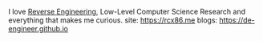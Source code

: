 I love [Reverse Engineering](https://github.com/HACKE-RC/awesome-reversing), Low-Level Computer Science Research and everything that makes me curious.
site: https://rcx86.me
blogs: https://de-engineer.github.io 
